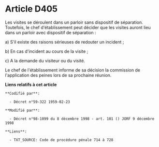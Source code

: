 # Article D405

Les visites se déroulent dans un parloir sans dispositif de séparation. Toutefois, le chef d'établissement peut décider que
les visites auront lieu dans un parloir avec dispositif de séparation :

a) S'il existe des raisons sérieuses de redouter un incident ;

b) En cas d'incident au cours de la visite ;

c) A la demande du visiteur ou du visité.

Le chef de l'établissement informe de sa décision la commission de l'application des peines lors de sa prochaine réunion.

**Liens relatifs à cet article**

	**Codifié par**:

	  - Décret n°59-322 1959-02-23

	**Modifié par**:

	  - Décret n°98-1099 du 8 décembre 1998 - art. 101 () JORF 9 décembre 1998

	**Liens**:

	  - TXT_SOURCE: Code de procédure pénale 714 à 728
